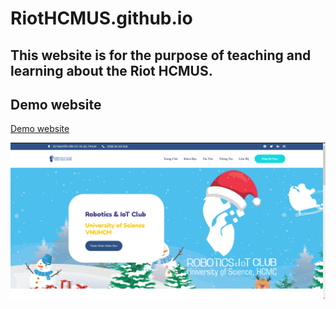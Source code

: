 # RiotHCMUS.github.io

## This website is for the purpose of teaching and learning about the Riot HCMUS.

## Demo website 

[Demo website](https://riothcmus.github.io/)

![Demo](/assets/img_demo/home.png)

